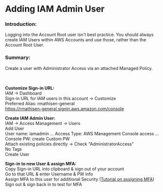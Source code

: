 # Adding IAM Admin User

### Introduction:


Logging into the Account Root user isn't best practice. You should always create IAM Users within AWS Accounts and use those, rather than the Account Root User. 


### Summary:
Create a user with Administrator Access via an attached Managed Policy.

\
\
**Customize Sign-in URL:** \
IAM → Dashboard \
Sign-in URL for IAM users in this account → Customize \
Preferred Alias: rmathisen-general \
https://rmathisen-general.signin.aws.amazon.com/console

**Create IAM Admin User:** \
IAM → Access Management → Users \
Add User \
User name: iamadmin ... Access Type: AWS Management Console access ... Console PW: create Custom PW \
Attach existing policies directly → Check "AdministratorAccess" \
No Tags \
Create User

**Sign-in to new User & assign MFA:** \
Copy Sign-in URL into clipboard & sign out of your account \
Go to that URL & enter Username & PW info \
Assign MFA to this user for additional Security ([Tutorial on assigning MFA](https://github.com/rmathisen-aws/Multi-Factor_Authentication/blob/main/README.md)) \
Sign out & sign back in to test for MFA
